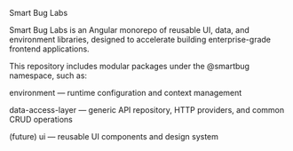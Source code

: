 Smart Bug Labs

Smart Bug Labs is an Angular monorepo of reusable UI, data, and environment libraries, designed to accelerate building enterprise-grade frontend applications.

This repository includes modular packages under the @smartbug namespace, such as:

environment — runtime configuration and context management

data-access-layer — generic API repository, HTTP providers, and common CRUD operations

(future) ui — reusable UI components and design system
